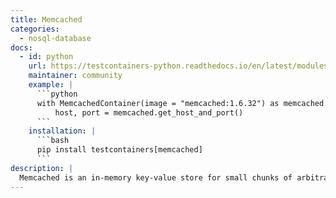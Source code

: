 ```yaml
---
title: Memcached
categories:
  - nosql-database
docs:
  - id: python
    url: https://testcontainers-python.readthedocs.io/en/latest/modules/memcached/README.html
    maintainer: community
    example: |
      ```python
      with MemcachedContainer(image = "memcached:1.6.32") as memcached:
          host, port = memcached.get_host_and_port()
      ```
    installation: |
      ```bash
      pip install testcontainers[memcached]
      ```
description: |
  Memcached is an in-memory key-value store for small chunks of arbitrary data (strings, objects) from results of database calls, API calls, or page rendering.
---
```

